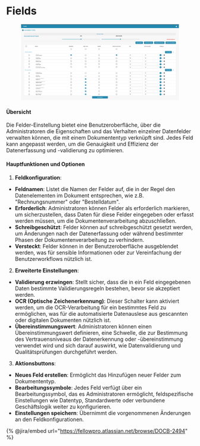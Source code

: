 # Fields

<figure><img src="../../../../.gitbook/assets/Bildschirmfoto%202024-05-08%20um%2009.02.31.png" alt=""><figcaption></figcaption></figure>

#### Übersicht

Die Felder-Einstellung bietet eine Benutzeroberfläche, über die Administratoren die Eigenschaften und das Verhalten einzelner Datenfelder verwalten können, die mit einem Dokumententyp verknüpft sind. Jedes Feld kann angepasst werden, um die Genauigkeit und Effizienz der Datenerfassung und -validierung zu optimieren.

#### Hauptfunktionen und Optionen

1. **Feldkonfiguration**:

* **Feldnamen**: Listet die Namen der Felder auf, die in der Regel den Datenelementen im Dokument entsprechen, wie z.B. "Rechnungsnummer" oder "Bestelldatum".
* **Erforderlich**: Administratoren können Felder als erforderlich markieren, um sicherzustellen, dass Daten für diese Felder eingegeben oder erfasst werden müssen, um die Dokumentenverarbeitung abzuschließen.
* **Schreibgeschützt**: Felder können auf schreibgeschützt gesetzt werden, um Änderungen nach der Datenerfassung oder während bestimmter Phasen der Dokumentenverarbeitung zu verhindern.
* **Versteckt**: Felder können in der Benutzeroberfläche ausgeblendet werden, was für sensible Informationen oder zur Vereinfachung der Benutzerworkflows nützlich ist.

2. **Erweiterte Einstellungen**:

* **Validierung erzwingen**: Stellt sicher, dass die in ein Feld eingegebenen Daten bestimmte Validierungsregeln bestehen, bevor sie akzeptiert werden.
* **OCR (Optische Zeichenerkennung)**: Dieser Schalter kann aktiviert werden, um die OCR-Verarbeitung für ein bestimmtes Feld zu ermöglichen, was für die automatisierte Datenauslese aus gescannten oder digitalen Dokumenten nützlich ist.
* **Übereinstimmungswert**: Administratoren können einen Übereinstimmungswert definieren, eine Schwelle, die zur Bestimmung des Vertrauensniveaus der Datenerkennung oder -übereinstimmung verwendet wird und sich darauf auswirkt, wie Datenvalidierung und Qualitätsprüfungen durchgeführt werden.

3. **Aktionsbuttons**:

* **Neues Feld erstellen**: Ermöglicht das Hinzufügen neuer Felder zum Dokumententyp.
* **Bearbeitungssymbole**: Jedes Feld verfügt über ein Bearbeitungssymbol, das es Administratoren ermöglicht, feldspezifische Einstellungen wie Datentyp, Standardwerte oder verbundene Geschäftslogik weiter zu konfigurieren.
* **Einstellungen speichern**: Übernimmt die vorgenommenen Änderungen an den Feldkonfigurationen.

{% @jira/embed url="https://fellowpro.atlassian.net/browse/DOCB-2494" %}
